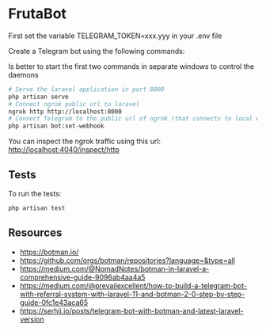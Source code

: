 # FrutaBot

First set the variable TELEGRAM_TOKEN=xxx.yyy in your .env file

Create a Telegram bot using the following commands:

Is better to start the first two commands in separate windows to control the daemons

```sh
# Serve the laravel application in port 8000
php artisan serve
# Connect ngrok public url to laravel
ngrok http http://localhost:8000
# Connect Telegram to the public url of ngrok (that connects to local environment)
php artisan bot:set-webhook
```

You can inspect the ngrok traffic using this url:
<http://localhost:4040/inspect/http>

## Tests

To run the tests:

```sh
php artisan test
```

## Resources

- <https://botman.io/>
- <https://github.com/orgs/botman/repositories?language=&type=all>
- <https://medium.com/@NomadNotes/botman-in-laravel-a-comprehensive-guide-9096ab4aa4a5>
- <https://medium.com/@prevailexcellent/how-to-build-a-telegram-bot-with-referral-system-with-laravel-11-and-botman-2-0-step-by-step-guide-0fc1e43aca65>
- <https://serhii.io/posts/telegram-bot-with-botman-and-latest-laravel-version>
